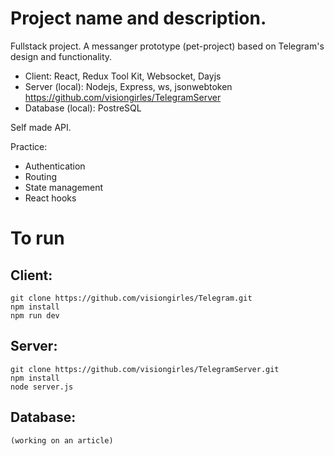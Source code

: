 # Project name and description.

Fullstack project.
A messanger prototype (pet-project) based on Telegram's design and functionality.

- Client: React, Redux Tool Kit, Websocket, Dayjs
- Server (local): Nodejs, Express, ws, jsonwebtoken https://github.com/visiongirles/TelegramServer
- Database (local): PostreSQL

Self made API.

Practice:

- Authentication
- Routing
- State management
- React hooks

# To run

## Client:

    git clone https://github.com/visiongirles/Telegram.git
    npm install
    npm run dev

## Server:

    git clone https://github.com/visiongirles/TelegramServer.git
    npm install
    node server.js

## Database:

    (working on an article)
